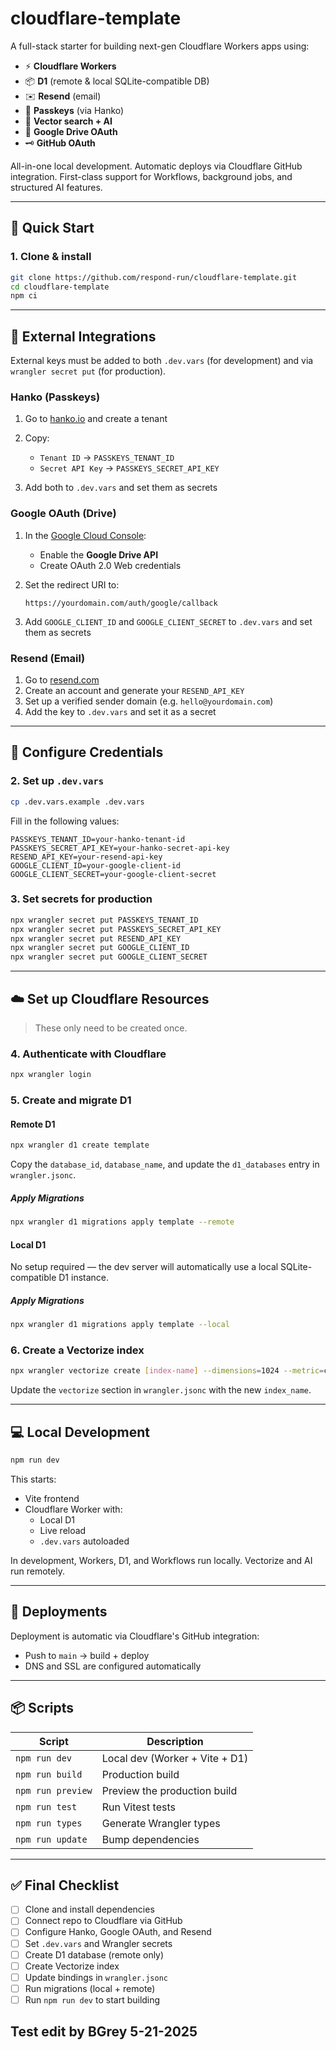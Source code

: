 # cloudflare-template

A full-stack starter for building next-gen Cloudflare Workers apps using:

- ⚡️ **Cloudflare Workers**
- 📦 **D1** (remote & local SQLite-compatible DB)
- ✉️ **Resend** (email)
- 🔐 **Passkeys** (via Hanko)
- 🧠 **Vector search + AI**
- 📂 **Google Drive OAuth**
- 🗝️ **GitHub OAuth**

All-in-one local development. Automatic deploys via Cloudflare GitHub integration. First-class support for Workflows, background jobs, and structured AI features.

---

## 🚀 Quick Start

### 1. Clone & install

```bash
git clone https://github.com/respond-run/cloudflare-template.git
cd cloudflare-template
npm ci
```

---

## 🔑 External Integrations

External keys must be added to both `.dev.vars` (for development) and via `wrangler secret put` (for production).

### Hanko (Passkeys)

1. Go to [hanko.io](https://hanko.io) and create a tenant
2. Copy:

   - `Tenant ID` → `PASSKEYS_TENANT_ID`
   - `Secret API Key` → `PASSKEYS_SECRET_API_KEY`

3. Add both to `.dev.vars` and set them as secrets

### Google OAuth (Drive)

1. In the [Google Cloud Console](https://console.cloud.google.com):

   - Enable the **Google Drive API**
   - Create OAuth 2.0 Web credentials

2. Set the redirect URI to:

   ```
   https://yourdomain.com/auth/google/callback
   ```

3. Add `GOOGLE_CLIENT_ID` and `GOOGLE_CLIENT_SECRET` to `.dev.vars` and set them as secrets

### Resend (Email)

1. Go to [resend.com](https://resend.com)
2. Create an account and generate your `RESEND_API_KEY`
3. Set up a verified sender domain (e.g. `hello@yourdomain.com`)
4. Add the key to `.dev.vars` and set it as a secret

---

## 🔧 Configure Credentials

### 2. Set up `.dev.vars`

```bash
cp .dev.vars.example .dev.vars
```

Fill in the following values:

```env
PASSKEYS_TENANT_ID=your-hanko-tenant-id
PASSKEYS_SECRET_API_KEY=your-hanko-secret-api-key
RESEND_API_KEY=your-resend-api-key
GOOGLE_CLIENT_ID=your-google-client-id
GOOGLE_CLIENT_SECRET=your-google-client-secret
```

### 3. Set secrets for production

```bash
npx wrangler secret put PASSKEYS_TENANT_ID
npx wrangler secret put PASSKEYS_SECRET_API_KEY
npx wrangler secret put RESEND_API_KEY
npx wrangler secret put GOOGLE_CLIENT_ID
npx wrangler secret put GOOGLE_CLIENT_SECRET
```

---

## ☁️ Set up Cloudflare Resources

> These only need to be created once.

### 4. Authenticate with Cloudflare

```bash
npx wrangler login
```

### 5. Create and migrate D1

#### Remote D1

```bash
npx wrangler d1 create template
```

Copy the `database_id`, `database_name`, and update the `d1_databases` entry in `wrangler.jsonc`.

##### Apply Migrations

```bash
npx wrangler d1 migrations apply template --remote
```

#### Local D1

No setup required — the dev server will automatically use a local SQLite-compatible D1 instance.

##### Apply Migrations

```bash
npx wrangler d1 migrations apply template --local
```

### 6. Create a Vectorize index

```bash
npx wrangler vectorize create [index-name] --dimensions=1024 --metric=cosine
```

Update the `vectorize` section in `wrangler.jsonc` with the new `index_name`.

---

## 💻 Local Development

```bash
npm run dev
```

This starts:

- Vite frontend
- Cloudflare Worker with:
  - Local D1
  - Live reload
  - `.dev.vars` autoloaded

In development, Workers, D1, and Workflows run locally. Vectorize and AI run remotely.

---

## 🚢 Deployments

Deployment is automatic via Cloudflare's GitHub integration:

- Push to `main` → build + deploy
- DNS and SSL are configured automatically

---

## 📦 Scripts

| Script            | Description                    |
| ----------------- | ------------------------------ |
| `npm run dev`     | Local dev (Worker + Vite + D1) |
| `npm run build`   | Production build               |
| `npm run preview` | Preview the production build   |
| `npm run test`    | Run Vitest tests               |
| `npm run types`   | Generate Wrangler types        |
| `npm run update`  | Bump dependencies              |

---

## ✅ Final Checklist

- [ ] Clone and install dependencies
- [ ] Connect repo to Cloudflare via GitHub
- [ ] Configure Hanko, Google OAuth, and Resend
- [ ] Set `.dev.vars` and Wrangler secrets
- [ ] Create D1 database (remote only)
- [ ] Create Vectorize index
- [ ] Update bindings in `wrangler.jsonc`
- [ ] Run migrations (local + remote)
- [ ] Run `npm run dev` to start building

## Test edit by BGrey 5-21-2025
